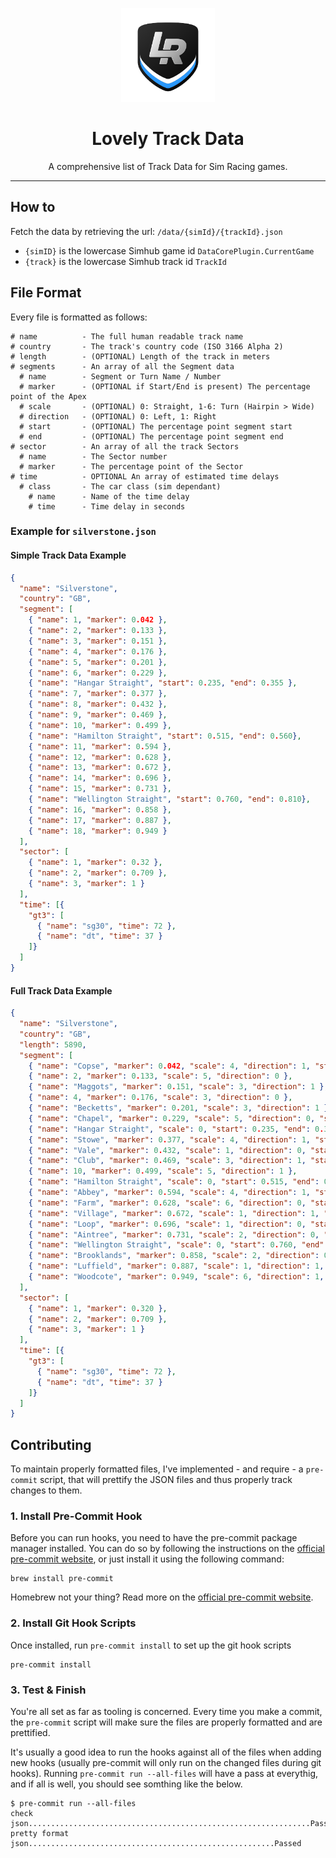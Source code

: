 <p align="center">
<img width="150" height="150" alt="Lovely Sim Racing" src="docs/images/lr-logo-small.png">
</p>

<h1 align="center">Lovely Track Data</h1>

<p align="center">
A comprehensive list of Track Data for Sim Racing games.
</p>

---

## How to
Fetch the data by retrieving the url:
`/data/{simId}/{trackId}.json`

* `{simID}` is the lowercase Simhub game id `DataCorePlugin.CurrentGame`
* `{track}` is the lowercase Simhub track id `TrackId`

## File Format
Every file is formatted as follows:

``` 
# name          - The full human readable track name
# country       - The track's country code (ISO 3166 Alpha 2)
# length        - (OPTIONAL) Length of the track in meters
# segments      - An array of all the Segment data
  # name        - Segment or Turn Name / Number
  # marker      - (OPTIONAL if Start/End is present) The percentage point of the Apex
  # scale       - (OPTIONAL) 0: Straight, 1-6: Turn (Hairpin > Wide)
  # direction   - (OPTIONAL) 0: Left, 1: Right
  # start       - (OPTIONAL) The percentage point segment start
  # end         - (OPTIONAL) The percentage point segment end
# sector        - An array of all the track Sectors
  # name        - The Sector number
  # marker      - The percentage point of the Sector
# time          - OPTIONAL An array of estimated time delays
  # class       - The car class (sim dependant)
    # name      - Name of the time delay
    # time      - Time delay in seconds
```

### Example for `silverstone.json`

#### Simple Track Data Example
```JSON
{
  "name": "Silverstone",
  "country": "GB",
  "segment": [
    { "name": 1, "marker": 0.042 },
    { "name": 2, "marker": 0.133 },
    { "name": 3, "marker": 0.151 },
    { "name": 4, "marker": 0.176 },
    { "name": 5, "marker": 0.201 },
    { "name": 6, "marker": 0.229 },
    { "name": "Hangar Straight", "start": 0.235, "end": 0.355 },
    { "name": 7, "marker": 0.377 },
    { "name": 8, "marker": 0.432 },
    { "name": 9, "marker": 0.469 },
    { "name": 10, "marker": 0.499 },
    { "name": "Hamilton Straight", "start": 0.515, "end": 0.560},
    { "name": 11, "marker": 0.594 },
    { "name": 12, "marker": 0.628 },
    { "name": 13, "marker": 0.672 },
    { "name": 14, "marker": 0.696 },
    { "name": 15, "marker": 0.731 },
    { "name": "Wellington Straight", "start": 0.760, "end": 0.810},
    { "name": 16, "marker": 0.858 },
    { "name": 17, "marker": 0.887 },
    { "name": 18, "marker": 0.949 }
  ],
  "sector": [
    { "name": 1, "marker": 0.32 },
    { "name": 2, "marker": 0.709 },
    { "name": 3, "marker": 1 }
  ],
  "time": [{
    "gt3": [
      { "name": "sg30", "time": 72 },
      { "name": "dt", "time": 37 }
    ]}
  ]
}

```

#### Full Track Data Example
```JSON
{
  "name": "Silverstone",
  "country": "GB",
  "length": 5890,
  "segment": [
    { "name": "Copse", "marker": 0.042, "scale": 4, "direction": 1, "start": 0.024, "end": 0.045 },
    { "name": 2, "marker": 0.133, "scale": 5, "direction": 0 },
    { "name": "Maggots", "marker": 0.151, "scale": 3, "direction": 1 },
    { "name": 4, "marker": 0.176, "scale": 3, "direction": 0 },
    { "name": "Becketts", "marker": 0.201, "scale": 3, "direction": 1 },
    { "name": "Chapel", "marker": 0.229, "scale": 5, "direction": 0, "start": 0.210, "end": 0.238 },
    { "name": "Hangar Straight", "scale": 0, "start": 0.235, "end": 0.355 },
    { "name": "Stowe", "marker": 0.377, "scale": 4, "direction": 1, "start": 0.350, "end": 0.385 },
    { "name": "Vale", "marker": 0.432, "scale": 1, "direction": 0, "start": 0.400, "end": 0.440 },
    { "name": "Club", "marker": 0.469, "scale": 3, "direction": 1, "start": 0.445, "end": 0.500 },
    { "name": 10, "marker": 0.499, "scale": 5, "direction": 1 },
    { "name": "Hamilton Straight", "scale": 0, "start": 0.515, "end": 0.560},
    { "name": "Abbey", "marker": 0.594, "scale": 4, "direction": 1, "start": 0.570, "end": 0.595 },
    { "name": "Farm", "marker": 0.628, "scale": 6, "direction": 0, "start": 0.610, "end": 0.635 },
    { "name": "Village", "marker": 0.672, "scale": 1, "direction": 1, "start": 0.650, "end": 0.680 },
    { "name": "Loop", "marker": 0.696, "scale": 1, "direction": 0, "start": 0.680, "end": 0.705 },
    { "name": "Aintree", "marker": 0.731, "scale": 2, "direction": 0, "start": 0.717, "end": 0.738 },
    { "name": "Wellington Straight", "scale": 0, "start": 0.760, "end": 0.810},
    { "name": "Brooklands", "marker": 0.858, "scale": 2, "direction": 0, "start": 0.825, "end": 0.865 },
    { "name": "Luffield", "marker": 0.887, "scale": 1, "direction": 1, "start": 0.870, "end": 0.910 },
    { "name": "Woodcote", "marker": 0.949, "scale": 6, "direction": 1, "start": 0.930, "end": 0.960 }
  ],
  "sector": [
    { "name": 1, "marker": 0.320 },
    { "name": 2, "marker": 0.709 },
    { "name": 3, "marker": 1 }
  ],
  "time": [{
    "gt3": [
      { "name": "sg30", "time": 72 },
      { "name": "dt", "time": 37 }
    ]}
  ]
}

```

## Contributing
To maintain properly formatted files, I've implemented - and require - a `pre-commit` script, that will prettify the JSON files and thus properly track changes to them.

### 1. Install Pre-Commit Hook
Before you can run hooks, you need to have the pre-commit package manager installed. You can do so by following the instructions on the [official pre-commit website](https://pre-commit.com/#installation), or just install it using the following command:

```
brew install pre-commit
```

Homebrew not your thing? Read more on the [official pre-commit website](https://pre-commit.com/#installation).


### 2. Install Git Hook Scripts

Once installed, run `pre-commit install` to set up the git hook scripts

```
pre-commit install
```

### 3. Test & Finish
You're all set as far as tooling is concerned. Every time you make a commit, the `pre-commit` script will make sure the files are properly formatted and are prettified. 

It's usually a good idea to run the hooks against all of the files when adding new hooks (usually pre-commit will only run on the changed files during git hooks). Running `pre-commit run --all-files` will have a pass at everythig, and if all is well, you should see somthing like the below. 

```
$ pre-commit run --all-files
check json...............................................................Passed
pretty format json.......................................................Passed
```
